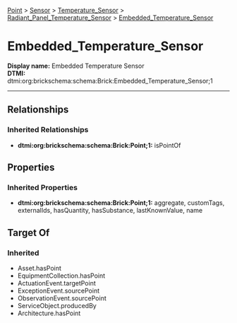 [Point](../../../../Point.md) > [Sensor](../../../Sensor.md) > [Temperature_Sensor](../../Temperature_Sensor.md) > [Radiant_Panel_Temperature_Sensor](../Radiant_Panel_Temperature_Sensor.md) > [Embedded_Temperature_Sensor](.)
# Embedded_Temperature_Sensor

**Display name:** Embedded Temperature Sensor<br />
**DTMI:** dtmi:org:brickschema:schema:Brick:Embedded_Temperature_Sensor;1

---
## Relationships
### Inherited Relationships
* **dtmi:org:brickschema:schema:Brick:Point;1:** isPointOf
## Properties
### Inherited Properties
* **dtmi:org:brickschema:schema:Brick:Point;1:** aggregate, customTags, externalIds, hasQuantity, hasSubstance, lastKnownValue, name
## Target Of
### Inherited
* Asset.hasPoint
* EquipmentCollection.hasPoint
* ActuationEvent.targetPoint
* ExceptionEvent.sourcePoint
* ObservationEvent.sourcePoint
* ServiceObject.producedBy
* Architecture.hasPoint
